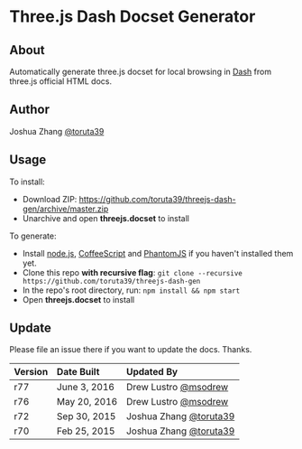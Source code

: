 Three.js Dash Docset Generator
==============================

## About

Automatically generate three.js docset for local browsing in [Dash](http://kapeli.com/dash) from three.js official HTML docs.

## Author
Joshua Zhang [@toruta39](https://twitter.com/toruta39)

## Usage

To install:

* Download ZIP: <https://github.com/toruta39/threejs-dash-gen/archive/master.zip>
* Unarchive and open **threejs.docset** to install

To generate:

* Install [node.js](http://nodejs.org/), [CoffeeScript](http://coffeescript.org/) and [PhantomJS](http://phantomjs.org/) if you haven't installed them yet.
* Clone this repo **with recursive flag**: `git clone --recursive https://github.com/toruta39/threejs-dash-gen`
* In the repo's root directory, run: `npm install && npm start`
* Open **threejs.docset** to install

## Update

Please file an issue there if you want to update the docs. Thanks.

| Version | Date Built | Updated By |
|:------------- |:------------- |:----- |
| r77 | June 3, 2016  | Drew Lustro [@msodrew](https://twitter.com/msodrew)    |
| r76 | May 20, 2016  | Drew Lustro [@msodrew](https://twitter.com/msodrew)    |
| r72 | Sep 30, 2015  | Joshua Zhang [@toruta39](https://twitter.com/toruta39) |
| r70 | Feb 25, 2015  | Joshua Zhang [@toruta39](https://twitter.com/toruta39) |
